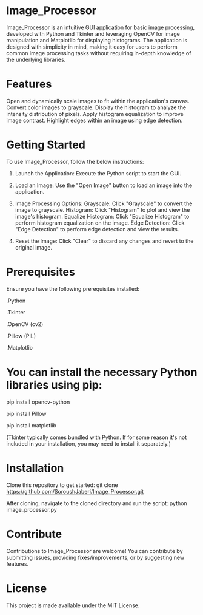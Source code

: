# Image_Processor
Image_Processor is an intuitive GUI application for basic image processing, developed with Python and Tkinter and leveraging OpenCV for image manipulation and Matplotlib for displaying histograms. The application is designed with simplicity in mind, making it easy for users to perform common image processing tasks without requiring in-depth knowledge of the underlying libraries.

# Features
Open and dynamically scale images to fit within the application's canvas.
Convert color images to grayscale.
Display the histogram to analyze the intensity distribution of pixels.
Apply histogram equalization to improve image contrast.
Highlight edges within an image using edge detection.

# Getting Started
To use Image_Processor, follow the below instructions:

1. Launch the Application:
Execute the Python script to start the GUI.

2. Load an Image:
Use the "Open Image" button to load an image into the application.

3. Image Processing Options:
Grayscale: Click "Grayscale" to convert the image to grayscale.
Histogram: Click "Histogram" to plot and view the image's histogram.
Equalize Histogram: Click "Equalize Histogram" to perform histogram equalization on the image.
Edge Detection: Click "Edge Detection" to perform edge detection and view the results.

4. Reset the Image:
Click "Clear" to discard any changes and revert to the original image.

# Prerequisites
Ensure you have the following prerequisites installed:

.Python

.Tkinter

.OpenCV (cv2)

.Pillow (PIL)

.Matplotlib

# You can install the necessary Python libraries using pip:
pip install opencv-python

pip install Pillow

pip install matplotlib

(Tkinter typically comes bundled with Python. If for some reason it's not included in your installation, you may need to install it separately.)

# Installation
Clone this repository to get started:
git clone https://github.com/SoroushJaberi/Image_Processor.git

After cloning, navigate to the cloned directory and run the script:
python image_processor.py


# Contribute
Contributions to Image_Processor are welcome! You can contribute by submitting issues, providing fixes/improvements, or by suggesting new features.

# License
This project is made available under the MIT License.
